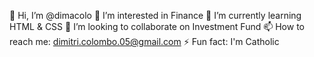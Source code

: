 👋 Hi, I’m @dimacolo
👀 I’m interested in Finance
🌱 I’m currently learning HTML & CSS
💞️ I’m looking to collaborate on Investment Fund
📫 How to reach me: dimitri.colombo.05@gmail.com
⚡ Fun fact: I'm Catholic
